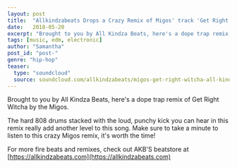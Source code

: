 ```yaml
---
layout: post
title:  "Allkindzabeats Drops a Crazy Remix of Migos' track 'Get Right Witcha'"
date:   2018-05-20
excerpt: "Brought to you by All Kindza Beats, here's a dope trap remix of Get Right Witcha by the Migos."
tags: [music, edm, electronic]
author: "Samantha"
post_id: "post-"
genre: "hip-hop"
teaser:
  type: "soundcloud"
  source: soundcloud.com/allkindzabeats/migos-get-right-witcha-all-kindza-beats-remix
---
```

Brought to you by All Kindza Beats, here's a dope trap remix of Get Right Witcha by the Migos.

The hard 808 drums stacked with the loud, punchy kick you can hear in this remix really add another level to this song. Make sure to take a minute to listen to this crazy Migos remix, it's worth the time!

For more fire beats and remixes, check out AKB'S beatstore at [https://allkindzabeats.com](https://allkindzabeats.com)

